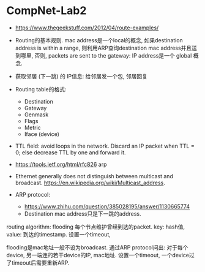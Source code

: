 # CompNet-Lab2

- https://www.thegeekstuff.com/2012/04/route-examples/

- Routing的基本规则. mac address是一个local的概念, 如果destination address is within a range, 则利用ARP查询destination mac address并且送到哪里, 否则, packets are sent to the gateway: IP address是一个 global 概念. 

- 获取邻居 (下一跳) 的 IP信息: 给邻居发一个包, 邻居回复

- Routing table的格式:
    - Destination
    - Gateway
    - Genmask
    - Flags
    - Metric
    - Iface (device)

- TTL field: avoid loops in the network. Discard an IP packet when TTL = 0; else decrease TTL by one and forward it.

- https://tools.ietf.org/html/rfc826 arp

- Ethernet generally does not distinguish between multicast and broadcast. https://en.wikipedia.org/wiki/Multicast_address.

- ARP protocol:

    - https://www.zhihu.com/question/385028195/answer/1130665774
    - Destination mac address只是下一跳的address.

routing algorithm: flooding
每个节点维护曾经到达的packet. key: hash值, value: 到达的timestamp. 设置一个timeout, 

flooding是mac地址一般不设为broadcast. 通过ARP protocol问出: 对于每个device, 另一端连的若干device的IP, mac地址. 设置一个timeout, 一个device过了timeout后需要重新ARP.
